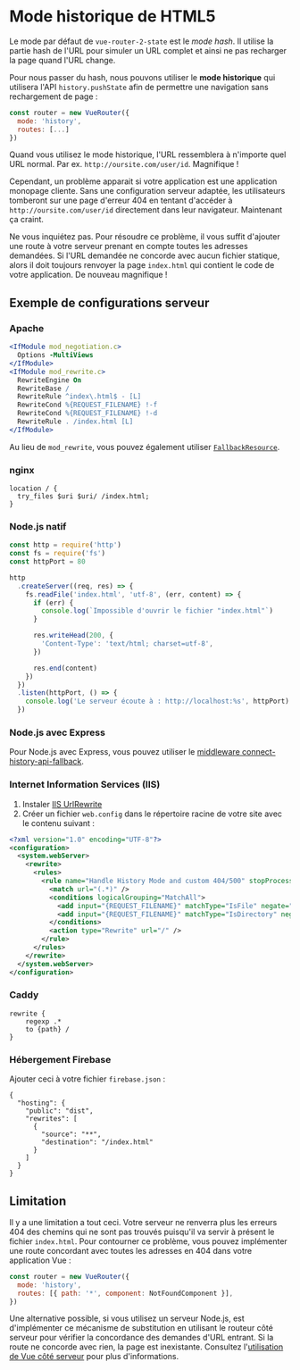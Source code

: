 # Mode historique de HTML5

Le mode par défaut de `vue-router-2-state` est le _mode hash_. Il utilise la partie hash de l'URL pour simuler un URL complet et ainsi ne pas recharger la page quand l'URL change.

Pour nous passer du hash, nous pouvons utiliser le **mode historique** qui utilisera l'API `history.pushState` afin de permettre une navigation sans rechargement de page :

```js
const router = new VueRouter({
  mode: 'history',
  routes: [...]
})
```

Quand vous utilisez le mode historique, l'URL ressemblera à n'importe quel URL normal. Par ex. `http://oursite.com/user/id`. Magnifique !

Cependant, un problème apparait si votre application est une application monopage cliente. Sans une configuration serveur adaptée, les utilisateurs tomberont sur une page d'erreur 404 en tentant d'accéder à `http://oursite.com/user/id` directement dans leur navigateur. Maintenant ça craint.

Ne vous inquiétez pas. Pour résoudre ce problème, il vous suffit d'ajouter une route à votre serveur prenant en compte toutes les adresses demandées. Si l'URL demandée ne concorde avec aucun fichier statique, alors il doit toujours renvoyer la page `index.html` qui contient le code de votre application. De nouveau magnifique !

## Exemple de configurations serveur

### Apache

```apache
<IfModule mod_negotiation.c>
  Options -MultiViews
</IfModule>
<IfModule mod_rewrite.c>
  RewriteEngine On
  RewriteBase /
  RewriteRule ^index\.html$ - [L]
  RewriteCond %{REQUEST_FILENAME} !-f
  RewriteCond %{REQUEST_FILENAME} !-d
  RewriteRule . /index.html [L]
</IfModule>
```

Au lieu de `mod_rewrite`, vous pouvez également utiliser [`FallbackResource`](https://httpd.apache.org/docs/2.2/mod/mod_dir.html#fallbackresource).

### nginx

```nginx
location / {
  try_files $uri $uri/ /index.html;
}
```

### Node.js natif

```js
const http = require('http')
const fs = require('fs')
const httpPort = 80

http
  .createServer((req, res) => {
    fs.readFile('index.html', 'utf-8', (err, content) => {
      if (err) {
        console.log(`Impossible d'ouvrir le fichier "index.html"`)
      }

      res.writeHead(200, {
        'Content-Type': 'text/html; charset=utf-8',
      })

      res.end(content)
    })
  })
  .listen(httpPort, () => {
    console.log('Le serveur écoute à : http://localhost:%s', httpPort)
  })
```

### Node.js avec Express

Pour Node.js avec Express, vous pouvez utiliser le [middleware connect-history-api-fallback](https://github.com/bripkens/connect-history-api-fallback).

### Internet Information Services (IIS)

1. Instaler [IIS UrlRewrite](https://www.iis.net/downloads/microsoft/url-rewrite)
2. Créer un fichier `web.config` dans le répertoire racine de votre site avec le contenu suivant :

```xml
<?xml version="1.0" encoding="UTF-8"?>
<configuration>
  <system.webServer>
    <rewrite>
      <rules>
        <rule name="Handle History Mode and custom 404/500" stopProcessing="true">
          <match url="(.*)" />
          <conditions logicalGrouping="MatchAll">
            <add input="{REQUEST_FILENAME}" matchType="IsFile" negate="true" />
            <add input="{REQUEST_FILENAME}" matchType="IsDirectory" negate="true" />
          </conditions>
          <action type="Rewrite" url="/" />
        </rule>
      </rules>
    </rewrite>
  </system.webServer>
</configuration>
```

### Caddy

```
rewrite {
    regexp .*
    to {path} /
}
```

### Hébergement Firebase

Ajouter ceci à votre fichier `firebase.json` :

```
{
  "hosting": {
    "public": "dist",
    "rewrites": [
      {
        "source": "**",
        "destination": "/index.html"
      }
    ]
  }
}
```

## Limitation

Il y a une limitation a tout ceci. Votre serveur ne renverra plus les erreurs 404 des chemins qui ne sont pas trouvés puisqu'il va servir à présent le fichier `index.html`. Pour contourner ce problème, vous pouvez implémenter une route concordant avec toutes les adresses en 404 dans votre application Vue :

```js
const router = new VueRouter({
  mode: 'history',
  routes: [{ path: '*', component: NotFoundComponent }],
})
```

Une alternative possible, si vous utilisez un serveur Node.js, est d'implémenter ce mécanisme de substitution en utilisant le routeur côté serveur pour vérifier la concordance des demandes d'URL entrant. Si la route ne concorde avec rien, la page est inexistante. Consultez l'[utilisation de Vue côté serveur](https://ssr.vuejs.org/fr/) pour plus d'informations.
